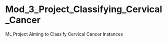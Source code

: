 # Mod_3_Project_Classifying_Cervical_Cancer
ML Project Aiming to Classify Cervical Cancer Instances
